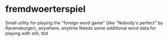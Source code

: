 # fremdwoerterspiel
Small utility for playing the "foreign word game" (like "Nobody's perfect" by Ravensburger), anywhere, anytime
Needs some additional word data for playing with still, tbd
